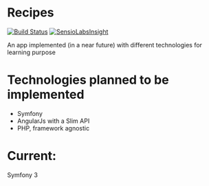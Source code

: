 # Recipes
[![Build Status](https://travis-ci.org/Aluok/Recipes.svg?branch=master)](https://travis-ci.org/Aluok/Recipes)
[![SensioLabsInsight](https://insight.sensiolabs.com/projects/df56f870-6963-4118-ac89-9787bdc6681f/mini.png)](https://insight.sensiolabs.com/projects/df56f870-6963-4118-ac89-9787bdc6681f)

An app implemented (in a near future) with different technologies for learning purpose

# Technologies planned to be implemented
- Symfony
- AngularJs with a Slim API
- PHP, framework agnostic

# Current: 
Symfony 3
